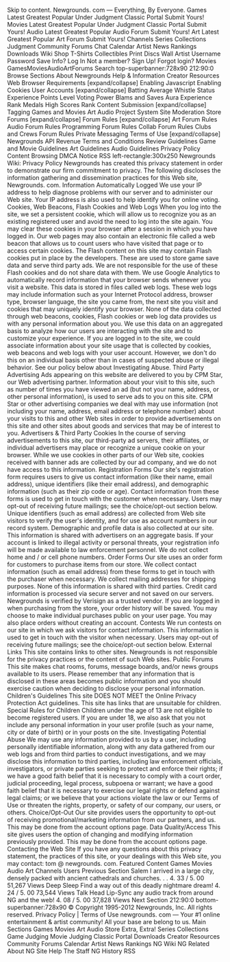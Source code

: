 Skip to content. Newgrounds. com — Everything, By Everyone. Games Latest Greatest Popular Under Judgment Classic Portal Submit Yours! Movies Latest Greatest Popular Under Judgment Classic Portal Submit Yours! Audio Latest Greatest Popular Audio Forum Submit Yours! Art Latest Greatest Popular Art Forum Submit Yours! Channels Series Collections Judgment Community Forums Chat Calendar Artist News Rankings Downloads Wiki Shop T-Shirts Collectibles Print Discs Wall Artist Username Password Save Info? Log In Not a member? Sign Up! Forgot login? Movies GamesMoviesAudioArtForums Search top-superbanner:728x90 212:90:0 Browse Sections About Newgrounds Help & Information Creator Resources Web Browser Requirements \[expand/collapse\] Enabling Javascript Enabling Cookies User Accounts \[expand/collapse\] Batting Average Whistle Status Experience Points Level Voting Power Blams and Saves Aura Experience Rank Medals High Scores Rank Content Submission \[expand/collapse\] Tagging Games and Movies Art Audio Project System Site Moderation Store Forums \[expand/collapse\] Forum Rules \[expand/collapse\] Art Forum Rules Audio Forum Rules Programming Forum Rules Collab Forum Rules Clubs and Crews Forum Rules Private Messaging Terms of Use \[expand/collapse\] Newgrounds API Revenue Terms and Conditions Review Guidelines Game and Movie Guidelines Art Guidelines Audio Guidelines Privacy Policy Content Browsing DMCA Notice RSS left-rectangle:300x250 Newgrounds Wiki: Privacy Policy Newgrounds has created this privacy statement in order to demonstrate our firm commitment to privacy. The following discloses the information gathering and dissemination practices for this Web site, Newgrounds. com. Information Automatically Logged We use your IP address to help diagnose problems with our server and to administer our Web site. Your IP address is also used to help identify you for online voting. Cookies, Web Beacons, Flash Cookies and Web Logs When you log into the site, we set a persistent cookie, which will allow us to recognize you as an existing registered user and avoid the need to log into the site again. You may clear these cookies in your browser after a session in which you have logged in. Our web pages may also contain an electronic file called a web beacon that allows us to count users who have visited that page or to access certain cookies. The Flash content on this site may contain Flash cookies put in place by the developers. These are used to store game save data and serve third party ads. We are not responsible for the use of these Flash cookies and do not share data with them. We use Google Analytics to automatically record information that your browser sends whenever you visit a website. This data is stored in files called web logs. These web logs may include information such as your Internet Protocol address, browser type, browser language, the site you came from, the next site you visit and cookies that may uniquely identify your browser. None of the data collected through web beacons, cookies, Flash cookies or web log data provides us with any personal information about you. We use this data on an aggregated basis to analyze how our users are interacting with the site and to customize your experience. If you are logged in to the site, we could associate information about your site usage that is collected by cookies, web beacons and web logs with your user account. However, we don't do this on an individual basis other than in cases of suspected abuse or illegal behavior. See our policy below about Investigating Abuse. Third Party Advertising Ads appearing on this website are delivered to you by CPM Star, our Web advertising partner. Information about your visit to this site, such as number of times you have viewed an ad (but not your name, address, or other personal information), is used to serve ads to you on this site. CPM Star or other advertising companies we deal with may use information (not including your name, address, email address or telephone number) about your visits to this and other Web sites in order to provide advertisements on this site and other sites about goods and services that may be of interest to you. Advertisers & Third Party Cookies In the course of serving advertisements to this site, our third-party ad servers, their affiliates, or individual advertisers may place or recognize a unique cookie on your browser. While we use cookies in other parts of our Web site, cookies received with banner ads are collected by our ad company, and we do not have access to this information. Registration Forms Our site's registration form requires users to give us contact information (like their name, email address), unique identifiers (like their email address), and demographic information (such as their zip code or age). Contact information from these forms is used to get in touch with the customer when necessary. Users may opt-out of receiving future mailings; see the choice/opt-out section below. Unique identifiers (such as email address) are collected from Web site visitors to verify the user's identity, and for use as account numbers in our record system. Demographic and profile data is also collected at our site. This information is shared with advertisers on an aggregate basis. If your account is linked to illegal activity or personal threats, your registration info will be made available to law enforcement personnel. We do not collect home and / or cell phone numbers. Order Forms Our site uses an order form for customers to purchase items from our store. We collect contact information (such as email address) from these forms to get in touch with the purchaser when necessary. We collect mailing addresses for shipping purposes. None of this information is shared with third parties. Credit card information is processed via secure server and not saved on our servers. Newgrounds is verified by Verisign as a trusted vendor. If you are logged in when purchasing from the store, your order history will be saved. You may choose to make individual purchases public on your user page. You may also place orders without creating an account. Contests We run contests on our site in which we ask visitors for contact information. This information is used to get in touch with the visitor when necessary. Users may opt-out of receiving future mailings; see the choice/opt-out section below. External Links This site contains links to other sites. Newgrounds is not responsible for the privacy practices or the content of such Web sites. Public Forums This site makes chat rooms, forums, message boards, and/or news groups available to its users. Please remember that any information that is disclosed in these areas becomes public information and you should exercise caution when deciding to disclose your personal information. Children's Guidelines This site DOES NOT MEET the Online Privacy Protection Act guidelines. This site has links that are unsuitable for children. Special Rules for Children Children under the age of 13 are not eligible to become registered users. If you are under 18, we also ask that you not include any personal information in your user profile (such as your name, city or date of birth) or in your posts on the site. Investigating Potential Abuse We may use any information provided to us by a user, including personally identifiable information, along with any data gathered from our web logs and from third parties to conduct investigations, and we may disclose this information to third parties, including law enforcement officials, investigators, or private parties seeking to protect and enforce their rights; if we have a good faith belief that it is necessary to comply with a court order, judicial proceeding, legal process, subpoena or warrant; we have a good faith belief that it is necessary to exercise our legal rights or defend against legal claims; or we believe that your actions violate the law or our Terms of Use or threaten the rights, property, or safety of our company, our users, or others. Choice/Opt-Out Our site provides users the opportunity to opt-out of receiving promotional/marketing information from our partners, and us. This may be done from the account options page. Data Quality/Access This site gives users the option of changing and modifying information previously provided. This may be done from the account options page. Contacting the Web Site If you have any questions about this privacy statement, the practices of this site, or your dealings with this Web site, you may contact: tom @ newgrounds. com. Featured Content Games Movies Audio Art Channels Users Previous Section Salem I arrived in a large city, densely packed with ancient cathedrals and churches. . . 4. 33 / 5. 00 51,267 Views Deep Sleep Find a way out of this deadly nightmare dream! 4. 24 / 5. 00 73,544 Views Talk Head Lip-Sync any audio track from around NG and the web! 4. 08 / 5. 00 37,828 Views Next Section 212:90:0 bottom-superbanner:728x90 © Copyright 1995-2012 Newgrounds, Inc. All rights reserved. Privacy Policy | Terms of Use newgrounds. com — Your #1 online entertainment & artist community! All your base are belong to us. Main Sections Games Movies Art Audio Store Extra, Extra! Series Collections Game Judging Movie Judging Classic Portal Downloads Creator Resources Community Forums Calendar Artist News Rankings NG Wiki NG Related About NG Site Help The Staff NG History RSS